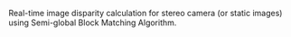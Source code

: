 Real-time image disparity calculation for stereo camera (or static images) using Semi-global Block Matching Algorithm.
